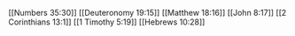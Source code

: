 [[Numbers 35:30]]
[[Deuteronomy 19:15]]
[[Matthew 18:16]]
[[John 8:17]]
[[2 Corinthians 13:1]]
[[1 Timothy 5:19]]
[[Hebrews 10:28]]
